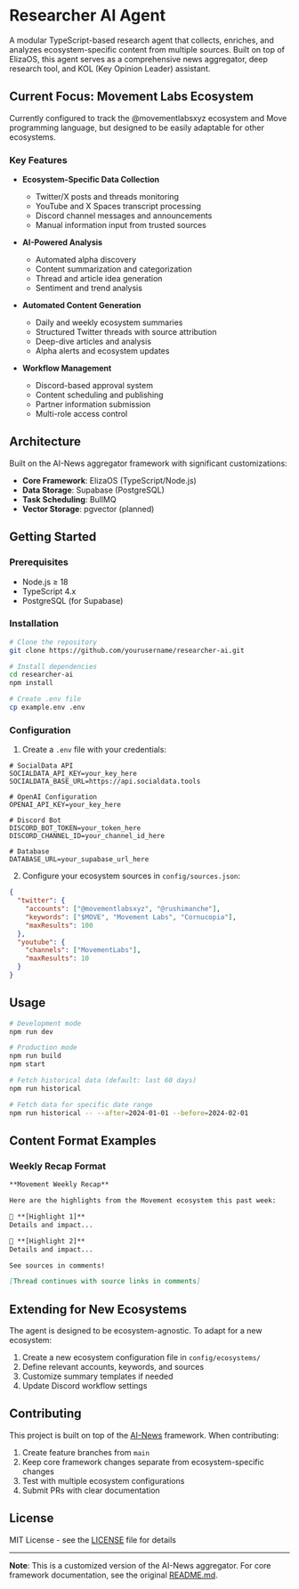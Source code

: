 # Researcher AI Agent

A modular TypeScript-based research agent that collects, enriches, and analyzes ecosystem-specific content from multiple sources. Built on top of ElizaOS, this agent serves as a comprehensive news aggregator, deep research tool, and KOL (Key Opinion Leader) assistant.

## Current Focus: Movement Labs Ecosystem

Currently configured to track the @movementlabsxyz ecosystem and Move programming language, but designed to be easily adaptable for other ecosystems.

### Key Features

- **Ecosystem-Specific Data Collection**
  - Twitter/X posts and threads monitoring
  - YouTube and X Spaces transcript processing
  - Discord channel messages and announcements
  - Manual information input from trusted sources

- **AI-Powered Analysis**
  - Automated alpha discovery
  - Content summarization and categorization
  - Thread and article idea generation
  - Sentiment and trend analysis

- **Automated Content Generation**
  - Daily and weekly ecosystem summaries
  - Structured Twitter threads with source attribution
  - Deep-dive articles and analysis
  - Alpha alerts and ecosystem updates

- **Workflow Management**
  - Discord-based approval system
  - Content scheduling and publishing
  - Partner information submission
  - Multi-role access control

## Architecture

Built on the AI-News aggregator framework with significant customizations:

- **Core Framework**: ElizaOS (TypeScript/Node.js)
- **Data Storage**: Supabase (PostgreSQL)
- **Task Scheduling**: BullMQ
- **Vector Storage**: pgvector (planned)

## Getting Started

### Prerequisites

- Node.js ≥ 18
- TypeScript 4.x
- PostgreSQL (for Supabase)

### Installation

```bash
# Clone the repository
git clone https://github.com/yourusername/researcher-ai.git

# Install dependencies
cd researcher-ai
npm install

# Create .env file
cp example.env .env
```

### Configuration

1. Create a `.env` file with your credentials:
```env
# SocialData API
SOCIALDATA_API_KEY=your_key_here
SOCIALDATA_BASE_URL=https://api.socialdata.tools

# OpenAI Configuration
OPENAI_API_KEY=your_key_here

# Discord Bot
DISCORD_BOT_TOKEN=your_token_here
DISCORD_CHANNEL_ID=your_channel_id_here

# Database
DATABASE_URL=your_supabase_url_here
```

2. Configure your ecosystem sources in `config/sources.json`:
```json
{
  "twitter": {
    "accounts": ["@movementlabsxyz", "@rushimanche"],
    "keywords": ["$MOVE", "Movement Labs", "Cornucopia"],
    "maxResults": 100
  },
  "youtube": {
    "channels": ["MovementLabs"],
    "maxResults": 10
  }
}
```

## Usage

```bash
# Development mode
npm run dev

# Production mode
npm run build
npm start

# Fetch historical data (default: last 60 days)
npm run historical

# Fetch data for specific date range
npm run historical -- --after=2024-01-01 --before=2024-02-01
```

## Content Format Examples

### Weekly Recap Format

```markdown
**Movement Weekly Recap**

Here are the highlights from the Movement ecosystem this past week:

🔹 **[Highlight 1]**
Details and impact...

🔹 **[Highlight 2]**
Details and impact...

See sources in comments!

[Thread continues with source links in comments]
```

## Extending for New Ecosystems

The agent is designed to be ecosystem-agnostic. To adapt for a new ecosystem:

1. Create a new ecosystem configuration file in `config/ecosystems/`
2. Define relevant accounts, keywords, and sources
3. Customize summary templates if needed
4. Update Discord workflow settings

## Contributing

This project is built on top of the [AI-News](https://github.com/bozp-pzob/ai-news) framework. When contributing:

1. Create feature branches from `main`
2. Keep core framework changes separate from ecosystem-specific changes
3. Test with multiple ecosystem configurations
4. Submit PRs with clear documentation

## License

MIT License - see the [LICENSE](LICENSE) file for details

---

**Note**: This is a customized version of the AI-News aggregator. For core framework documentation, see the original [README.md](README.md). 
